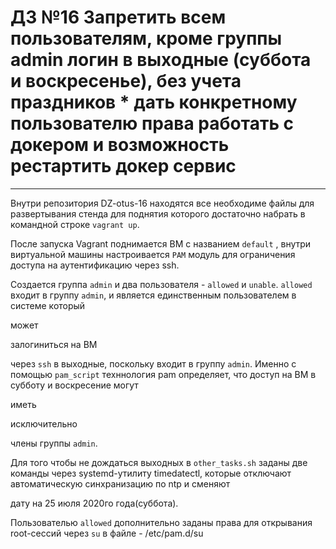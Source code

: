 # ДЗ №16 Запретить всем пользователям, кроме группы admin логин в выходные (суббота и воскресенье), без учета праздников * дать конкретному пользователю права работать с докером и возможность рестартить докер сервис
--------------------------------------------------------------------------------------------

Внутри репозитория DZ-otus-16 находятся все необходиме файлы для развертывания стенда для поднятия которого достаточно набрать в командной строке `vagrant up`.

После запуска Vagrant поднимается ВМ с названием `default` , внутри виртуальной машины настроивается `PAM` модуль для ограничения доступа на аутентификацию через ssh.

Создается группа `admin` и два пользователя - `allowed` и `unable`. `allowed` входит в группу `admin`, и является единственным пользователем в системе который 

может 

залогиниться на ВМ 

через `ssh` в выходные, поскольку входит в группу `admin`. Именно с помощью `pam_script` техннология pam определяет, что доступ на ВМ в субботу и воскресение могут 

иметь

исключительно 

члены группы `admin`.

Для того чтобы не дождаться выходных в `other_tasks.sh` заданы две команды через systemd-утилиту timedatectl, которые отключают автоматическую синхранизацию по ntp и сменяют 

дату на 25 июля 2020го года(суббота).

Пользователью `allowed` дополнительно заданы права для открывания root-сессий через `su` в файле - /etc/pam.d/su
